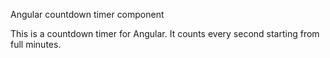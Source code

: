Angular countdown timer component

This is a countdown timer for Angular. It counts every second starting from full minutes.